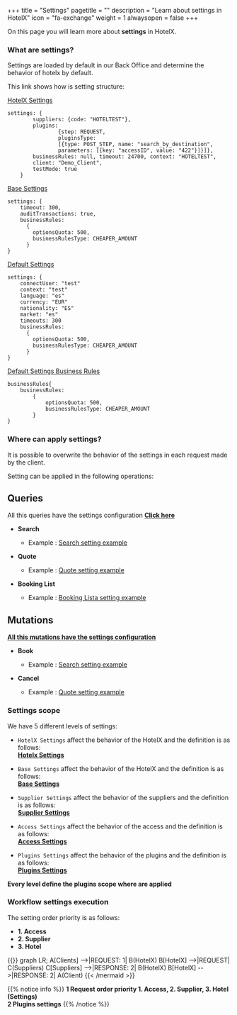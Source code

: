 +++
title = "Settings"
pagetitle = ""
description = "Learn about settings in HotelX"
icon = "fa-exchange"
weight = 1
alwaysopen = false
+++

On this page you will learn more about **settings** in HotelX. 

### What are settings?

Settings are loaded by default in our Back Office and determine the behavior of hotelx by default.

This link shows how is setting structure: 

[HotelX Settings](/hotelx/reference/inputobjects/hotelsettingsinput/)

```
settings: {
        suppliers: {code: "HOTELTEST"}, 
        plugins: 
                {step: REQUEST, 
                pluginsType: 
                [{type: POST_STEP, name: "search_by_destination", 
                parameters: [{key: "accessID", value: "422"}]}]}, 
        businessRules: null, timeout: 24700, context: "HOTELTEST", 
        client: "Demo_Client", 
        testMode: true
    }
```

[Base Settings](/hotelx/reference/inputobjects/basesettingsinput/)

```
settings: {
    timeout: 300, 
    auditTransactions: true, 
    businessRules: 
      {
        optionsQuota: 500,
        businessRulesType: CHEAPER_AMOUNT
      }  
}
```

[Default Settings](/hotelx/reference/inputobjects/defaultsettingsinput/)

```
settings: {
    connectUser: "test"
    context: "test"
    language: "es"
    currency: "EUR"
    nationality: "ES"
    market: "es"
    timeouts: 300
    businessRules: 
      {
        optionsQuota: 500,
        businessRulesType: CHEAPER_AMOUNT
      }  
}
```

[Default Settings Business Rules](/hotelx/reference/inputobjects/businessrulesinput/)

```
businessRules{
    businessRules: 
        {
            optionsQuota: 500,
            businessRulesType: CHEAPER_AMOUNT
        }  
}
``` 

### Where can apply settings?

It is possible to overwrite the behavior of the settings in each request made by the client.

Setting can be applied in the following operations:

## Queries

All this queries have the settings configuration [**Click here**](/hotelx/reference/inputobjects/hotelsettingsinput/)

* **Search**

    * Example : [Search setting example](/hotelx/quickstart#search)

* **Quote**

    * Example : [Quote setting example](/hotelx/quickstart#quote)

* **Booking List**

    * Example : [Booking Lista setting example](/hotelx/quickstart#bookinglist)

## Mutations

[**All this mutations have the settings configuration**](/hotelx/reference/inputobjects/hotelsettingsinput/)

* **Book**

    * Example : [Search setting example](/hotelx/quickstart#search)

* **Cancel**

    * Example : [Quote setting example](/hotelx/quickstart#quote)

### Settings scope

We have 5 different levels of settings:

* `HotelX Settings` affect the behavior of the HotelX and the definition is as follows:  
  [**Hotelx Settings**](/hotelx/reference/inputobjects/hotelbaseinput/)  

* `Base Settings` affect the behavior of the HotelX and the definition is as follows:  
  [**Base Settings**](/hotelx/reference/inputobjects/settingsbaseinput/) 

* `Supplier Settings` affect the behavior of the suppliers and the definition is as follows:  
  [**Supplier Settings**](/hotelx/reference/inputobjects/settingsbaseinput/)  

* `Access Settings` affect the behavior of the access and the definition is as follows:  
  [**Access Settings**](/hotelx/reference/inputobjects/settingsbaseinput/)  

* `Plugins Settings` affect the behavior of the plugins and the definition is as follows:  
  [**Plugins Settings**](/hotelx/reference/inputobjects/pluginstepinput/)  

**Every level define the plugins scope where are applied**

### Workflow settings execution 

The setting order priority is as follows:

*   **1. Access**
*   **2. Supplier**
*   **3. Hotel**

{{<mermaid align="left">}}
graph LR;
    A[Clients] -->|REQUEST: 1| B(HotelX)
    B[HotelX] -->|REQUEST| C(Suppliers)
    C[Suppliers] -->|RESPONSE: 2| B(HotelX)
    B[HotelX] -->|RESPONSE: 2| A(Client)
{{< /mermaid >}}

{{% notice info %}}
**1 Request order priority 1. Access, 2. Supplier, 3. Hotel (Settings)**  
**2 Plugins settings**
{{% /notice %}}